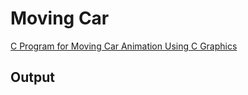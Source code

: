 # Moving Car

[C Program for Moving Car Animation Using C Graphics](https://www.techcrashcourse.com/2015/08/c-graphics-program-moving-car-animation.html)

## Output
